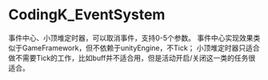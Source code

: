 # CodingK_EventSystem

事件中心、小顶堆定时器，可以取消事件，支持0-5个参数。
事件中心实现效果类似于GameFramework，但不依赖于unityEngine，不Tick；
小顶堆定时器只适合做不需要Tick的工作，比如buff并不适合用，但是活动开启/关闭这一类的任务很适合。
